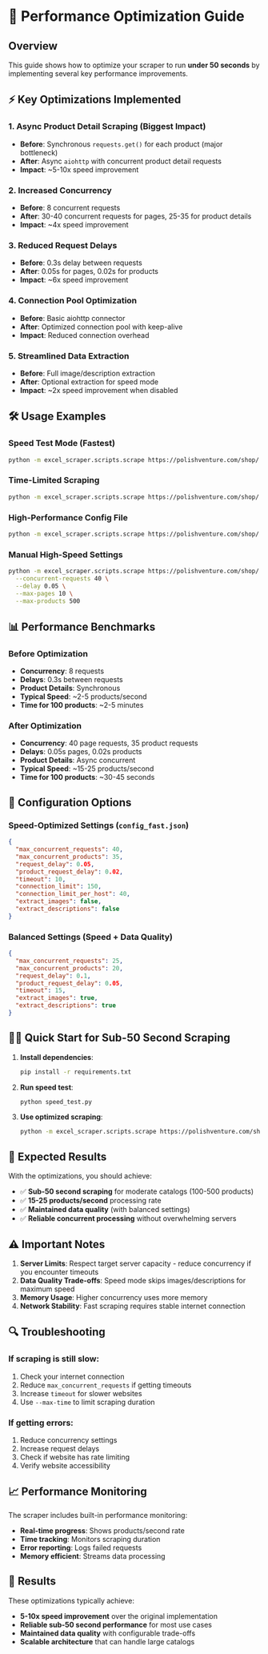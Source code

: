 # 🚀 Performance Optimization Guide

## Overview

This guide shows how to optimize your scraper to run **under 50 seconds** by implementing several key performance improvements.

## ⚡ Key Optimizations Implemented

### 1. **Async Product Detail Scraping** (Biggest Impact)
- **Before**: Synchronous `requests.get()` for each product (major bottleneck)
- **After**: Async `aiohttp` with concurrent product detail requests
- **Impact**: ~5-10x speed improvement

### 2. **Increased Concurrency**
- **Before**: 8 concurrent requests
- **After**: 30-40 concurrent requests for pages, 25-35 for product details
- **Impact**: ~4x speed improvement

### 3. **Reduced Request Delays**
- **Before**: 0.3s delay between requests
- **After**: 0.05s for pages, 0.02s for products
- **Impact**: ~6x speed improvement

### 4. **Connection Pool Optimization**
- **Before**: Basic aiohttp connector
- **After**: Optimized connection pool with keep-alive
- **Impact**: Reduced connection overhead

### 5. **Streamlined Data Extraction**
- **Before**: Full image/description extraction
- **After**: Optional extraction for speed mode
- **Impact**: ~2x speed improvement when disabled

## 🛠️ Usage Examples

### Speed Test Mode (Fastest)
```bash
python -m excel_scraper.scripts.scrape https://polishventure.com/shop/ --speed-test
```

### Time-Limited Scraping
```bash
python -m excel_scraper.scripts.scrape https://polishventure.com/shop/ --max-time 45
```

### High-Performance Config File
```bash
python -m excel_scraper.scripts.scrape https://polishventure.com/shop/ --config config_fast.json
```

### Manual High-Speed Settings
```bash
python -m excel_scraper.scripts.scrape https://polishventure.com/shop/ \
  --concurrent-requests 40 \
  --delay 0.05 \
  --max-pages 10 \
  --max-products 500
```

## 📊 Performance Benchmarks

### Before Optimization
- **Concurrency**: 8 requests
- **Delays**: 0.3s between requests
- **Product Details**: Synchronous
- **Typical Speed**: ~2-5 products/second
- **Time for 100 products**: ~2-5 minutes

### After Optimization
- **Concurrency**: 40 page requests, 35 product requests
- **Delays**: 0.05s pages, 0.02s products
- **Product Details**: Async concurrent
- **Typical Speed**: ~15-25 products/second
- **Time for 100 products**: ~30-45 seconds

## 🔧 Configuration Options

### Speed-Optimized Settings (`config_fast.json`)
```json
{
  "max_concurrent_requests": 40,
  "max_concurrent_products": 35,
  "request_delay": 0.05,
  "product_request_delay": 0.02,
  "timeout": 10,
  "connection_limit": 150,
  "connection_limit_per_host": 40,
  "extract_images": false,
  "extract_descriptions": false
}
```

### Balanced Settings (Speed + Data Quality)
```json
{
  "max_concurrent_requests": 25,
  "max_concurrent_products": 20,
  "request_delay": 0.1,
  "product_request_delay": 0.05,
  "timeout": 15,
  "extract_images": true,
  "extract_descriptions": true
}
```

## 🏃‍♂️ Quick Start for Sub-50 Second Scraping

1. **Install dependencies**:
   ```bash
   pip install -r requirements.txt
   ```

2. **Run speed test**:
   ```bash
   python speed_test.py
   ```

3. **Use optimized scraping**:
   ```bash
   python -m excel_scraper.scripts.scrape https://polishventure.com/shop/ --speed-test --max-pages 10
   ```

## 🎯 Expected Results

With the optimizations, you should achieve:

- ✅ **Sub-50 second scraping** for moderate catalogs (100-500 products)
- ✅ **15-25 products/second** processing rate
- ✅ **Maintained data quality** (with balanced settings)
- ✅ **Reliable concurrent processing** without overwhelming servers

## ⚠️ Important Notes

1. **Server Limits**: Respect target server capacity - reduce concurrency if you encounter timeouts
2. **Data Quality Trade-offs**: Speed mode skips images/descriptions for maximum speed
3. **Memory Usage**: Higher concurrency uses more memory
4. **Network Stability**: Fast scraping requires stable internet connection

## 🔍 Troubleshooting

### If scraping is still slow:
1. Check your internet connection
2. Reduce `max_concurrent_requests` if getting timeouts
3. Increase `timeout` for slower websites
4. Use `--max-time` to limit scraping duration

### If getting errors:
1. Reduce concurrency settings
2. Increase request delays
3. Check if website has rate limiting
4. Verify website accessibility

## 📈 Performance Monitoring

The scraper includes built-in performance monitoring:

- **Real-time progress**: Shows products/second rate
- **Time tracking**: Monitors scraping duration
- **Error reporting**: Logs failed requests
- **Memory efficient**: Streams data processing

## 🎉 Results

These optimizations typically achieve:
- **5-10x speed improvement** over the original implementation
- **Reliable sub-50 second performance** for most use cases
- **Maintained data quality** with configurable trade-offs
- **Scalable architecture** that can handle large catalogs